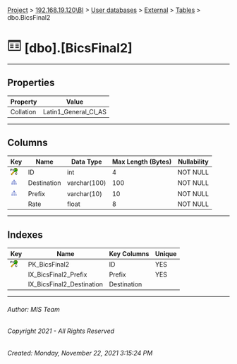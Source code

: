 #### 

[Project](../../../../index.md) > [192.168.19.120\\BI](../../../index.md) > [User databases](../../index.md) > [External](../index.md) > [Tables](Tables.md) > dbo.BicsFinal2

# ![Tables](../../../../Images/Table32.png) [dbo].[BicsFinal2]

---

## <a name="#properties"></a>Properties

| Property | Value |
|---|---|
| Collation | Latin1_General_CI_AS |


---

## <a name="#columns"></a>Columns

| Key | Name | Data Type | Max Length (Bytes) | Nullability |
|---|---|---|---|---|
| [![Cluster Primary Key PK_BicsFinal2: ID](../../../../Images/pkcluster.png)](#indexes) | ID | int | 4 | NOT NULL |
| [![Indexes IX_BicsFinal2_Destination](../../../../Images/Index.png)](#indexes) | Destination | varchar(100) | 100 | NOT NULL |
| [![Indexes IX_BicsFinal2_Prefix](../../../../Images/Index.png)](#indexes) | Prefix | varchar(10) | 10 | NOT NULL |
|  | Rate | float | 8 | NOT NULL |


---

## <a name="#indexes"></a>Indexes

| Key | Name | Key Columns | Unique |
|---|---|---|---|
| [![Cluster Primary Key PK_BicsFinal2: ID](../../../../Images/pkcluster.png)](#indexes) | PK_BicsFinal2 | ID | YES |
|  | IX_BicsFinal2_Prefix | Prefix | YES |
|  | IX_BicsFinal2_Destination | Destination |  |


---

###### Author:  MIS Team

###### Copyright 2021 - All Rights Reserved

###### Created: Monday, November 22, 2021 3:15:24 PM


